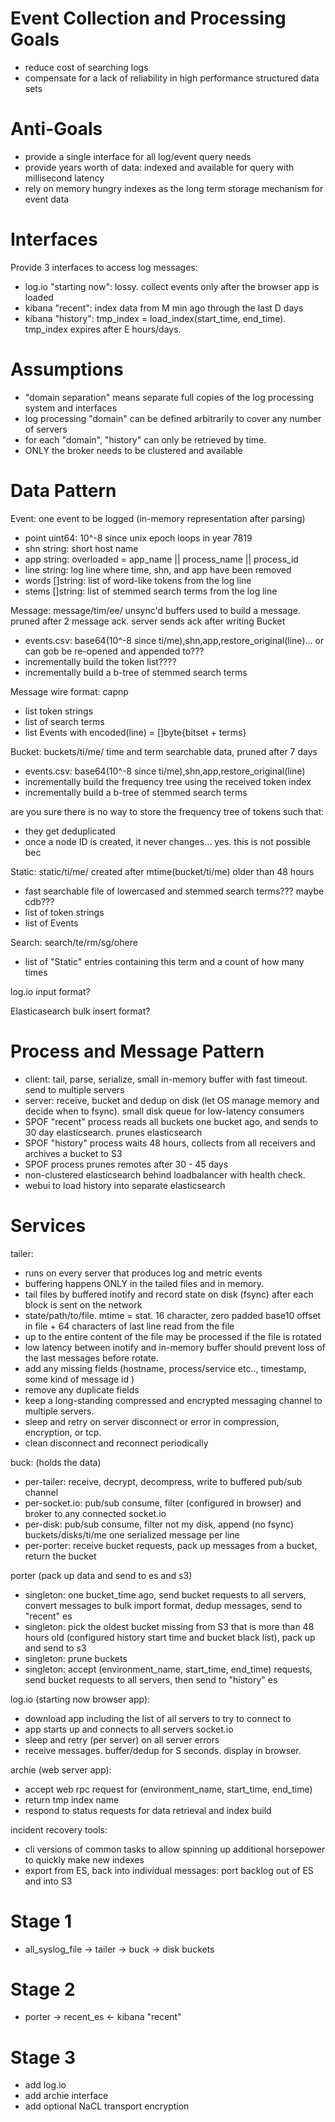 
Event Collection and Processing Goals
=====================================

* reduce cost of searching logs
* compensate for a lack of reliability in high performance structured data sets


Anti-Goals
==========

* provide a single interface for all log/event query needs
* provide years worth of data: indexed and available for query with millisecond latency
* rely on memory hungry indexes as the long term storage mechanism for event data


Interfaces
==========

Provide 3 interfaces to access log messages:

* log.io "starting now": lossy. collect events only after the browser app is loaded
* kibana "recent": index data from M min ago through the last D days
* kibana "history": tmp_index = load_index(start_time, end_time). tmp_index expires after E hours/days.


Assumptions
===========
* "domain separation" means separate full copies of the log processing system and interfaces
* log processing "domain" can be defined arbitrarily to cover any number of servers
* for each "domain", "history" can only be retrieved by time.
* ONLY the broker needs to be clustered and available


Data Pattern
============

Event: one event to be logged (in-memory representation after parsing)

* point uint64:   10^-8 since unix epoch loops in year 7819
* shn   string:   short host name
* app   string:   overloaded = app_name || process_name || process_id
* line  string:   log line where time, shn, and app have been removed
* words []string: list of word-like tokens from the log line
* stems []string: list of stemmed search terms from the log line

Message: message/tim/ee/ unsync'd buffers used to build a message. pruned after 2 message ack. server sends ack after writing Bucket

* events.csv: base64(10^-8 since ti/me),shn,app,restore_original(line)... or can gob be re-opened and appended to???
* incrementally build the token list????
* incrementally build a b-tree of stemmed search terms



Message wire format: capnp

* list token strings
* list of search terms
* list Events with encoded(line) = []byte{bitset + terms}

Bucket: buckets/ti/me/<files> time and term searchable data, pruned after 7 days

* events.csv: base64(10^-8 since ti/me),shn,app,restore_original(line)
* incrementally build the frequency tree using the received token index
* incrementally build a b-tree of stemmed search terms

are you sure there is no way to store the frequency tree of tokens such that:
 - they get deduplicated
 - once a node ID is created, it never changes... yes. this is not possible bec


Static: static/ti/me/<files> created after mtime(bucket/ti/me) older than 48 hours

* fast searchable file of lowercased and stemmed search terms??? maybe cdb???
* list of token strings
* list of Events

Search: search/te/rm/sg/ohere

* list of "Static" entries containing this term and a count of how many times





log.io input format?


Elasticasearch bulk insert format?


Process and Message Pattern
===========================

* client: tail, parse, serialize, small in-memory buffer with fast timeout. send to multiple servers
* server: receive, bucket and dedup on disk (let OS manage memory and decide when to fsync). small disk queue for low-latency consumers
* SPOF "recent" process reads all buckets one bucket ago, and sends to 30 day elasticsearch. prunes elasticsearch
* SPOF "history" process waits 48 hours, collects from all receivers and archives a bucket to S3
* SPOF process prunes remotes after 30 - 45 days
* non-clustered elasticsearch behind loadbalancer with health check.
* webui to load history into separate elasticsearch


Services
========

tailer:

* runs on every server that produces log and metric events
* buffering happens ONLY in the tailed files and in memory.
* tail files by buffered inotify and record state on disk (fsync) after each block is sent on the network
* state/path/to/file. mtime = stat. 16 character, zero padded base10 offset in file + 64 characters of last line read from the file
* up to the entire content of the file may be processed if the file is rotated
* low latency between inotify and in-memory buffer should prevent loss of the last messages before rotate.
* add any missing fields (hostname, process/service etc.., timestamp, some kind of message id )
* remove any duplicate fields
* keep a long-standing compressed and encrypted messaging channel to multiple servers.
* sleep and retry on server disconnect or error in compression, encryption, or tcp.
* clean disconnect and reconnect periodically


buck: (holds the data)

* per-tailer: receive, decrypt, decompress, write to buffered pub/sub channel
* per-socket.io: pub/sub consume, filter (configured in browser) and broker to any connected socket.io
* per-disk: pub/sub consume, filter not my disk, append (no fsync) buckets/disks/ti/me one serialized message per line
* per-porter: receive bucket requests, pack up messages from a bucket, return the bucket


porter (pack up data and send to es and s3)

* singleton: one bucket_time ago, send bucket requests to all servers, convert messages to bulk import format, dedup messages, send to "recent" es
* singleton: pick the oldest bucket missing from S3 that is more than 48 hours old (configured history start time and bucket black list), pack up and send to s3
* singleton: prune buckets
* singleton: accept (environment_name, start_time, end_time) requests, send bucket requests to all servers, then send to "history" es

log.io (starting now browser app):

* download app including the list of all servers to try to connect to
* app starts up and connects to all servers socket.io
* sleep and retry (per server) on all server errors
* receive messages. buffer/dedup for S seconds. display in browser.

archie (web server app):

* accept web rpc request for (environment_name, start_time, end_time)
* return tmp index name
* respond to status requests for data retrieval and index build


incident recovery tools:
* cli versions of common tasks to allow spinning up additional horsepower to quickly make new indexes
* export from ES, back into individual messages: port backlog out of ES and into S3


Stage 1
=======

* all_syslog_file -> tailer -> buck -> disk buckets


Stage 2
=======

* porter -> recent_es <- kibana "recent"


Stage 3
=======

* add log.io
* add archie interface
* add optional NaCL transport encryption



